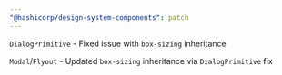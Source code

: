 ```yaml
---
"@hashicorp/design-system-components": patch
---
```


`DialogPrimitive` - Fixed issue with `box-sizing` inheritance

`Modal`/`Flyout` - Updated `box-sizing` inheritance via `DialogPrimitive` fix
